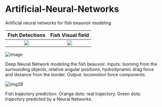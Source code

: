 # Artificial-Neural-Networks
Artificial neural networks for fish beauvoir modeling

Fish Detections             |  Fish Visual field
:-------------------------:|:-------------------------:
![](https://user-images.githubusercontent.com/36754185/176037562-6ebf0bf3-32d5-4eb9-81c9-55925e661a17.png) | ![](https://user-images.githubusercontent.com/36754185/176037692-26ca7c5c-e40d-457b-8ec5-9d627fcab72f.png)

![image](https://user-images.githubusercontent.com/36754185/176040166-0e87f567-8146-454d-b52d-b9f77801d34a.png)

Deep Neural Network modeling the fish beauvoir. Inputs: looming from the surrounding objects, relative angular positions, hydrodynamic drag force and distance from the border. Output: locomotion force components.

![img28](https://user-images.githubusercontent.com/36754185/176037468-1309aacb-4440-47ec-abd5-63d29bb6f459.png)

Fish trajectory prediction. Orange dots: real trajectory. Green dots: trajectory predicted by a Neural Networks.
